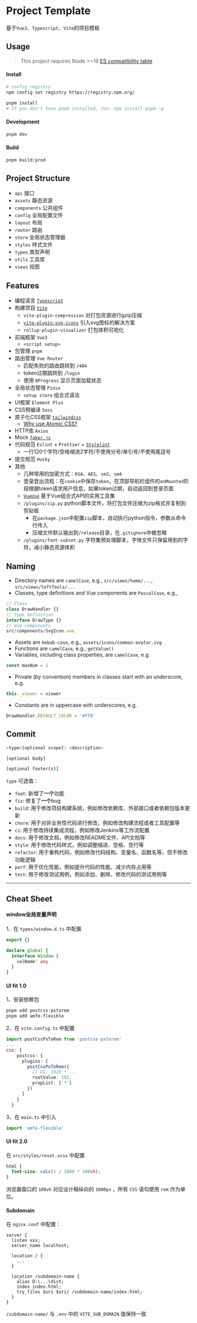 # Project Template
基于`Vue3`、`Typescript`、`Vite`的项目模板

## Usage

> This project requires Node >=16 [ES compatibility table](https://compat-table.github.io/compat-table/es2016plus/)

#### Install

```bash
# config registry
npm config set registry https://registry.npm.org/

pnpm install
# If you don't have pnpm installed, run: npm install pnpm -g
```

#### Development

```bash
pnpm dev
```

#### Build

```bash
pnpm build:prod
```

## Project Structure

- `api` 接口
- `assets` 静态资源
- `components` 公共组件
- `config` 全局配置文件
- `layout` 布局
- `router` 路由
- `store` 全局状态管理器
- `styles` 样式文件
- `types` 类型声明
- `utils` 工具库
- `views` 视图

## Features

- 编程语言 [`Typescript`](https://www.typescriptlang.org/docs/handbook/intro.html)
- 构建项目 [`Vite`](https://vitejs.dev/guide/)
  - `vite-plugin-compression` 对打包资源进行gzip压缩
  - [`vite-plugin-svg-icons`](https://github.com/vbenjs/vite-plugin-svg-icons) 引入svg图标的解决方案
  - `rollup-plugin-visualizer` 打包体积可视化
- 前端框架 `Vue3`
  - `<script setup>`
- 包管理 `pnpm`
- 路由管理 `Vue Router`
  - 匹配失败的路由跳转到 `/404`
  - token过期跳转到 `/login`
  - 使用 `NProgress` 显示页面加载状态
- 全局状态管理 `Pinia`
  - `setup store` 组合式语法
- UI框架 `Element Plus`
- CSS预编译 `Sass`
- 原子化CSS框架 [`tailwindcss`](https://tailwindcss.com/docs/installation)
  - [Why use Atomic CSS?](https://andreipfeiffer.dev/blog/2022/scalable-css-evolution/part6-atomic-css)
- HTTP库 `Axios`
- Mock [`faker.js`](https://github.com/faker-js/faker)
- 代码规范 `Eslint` + `Prettier` + [`Stylelint`](https://github.com/stylelint-scss/stylelint-scss)
  - 一行120个字符/空格缩进2字符/不使用分号/单引号/不使用尾逗号
- 提交规范 `Husky`
- 其他
  - 几种常用的加密方式：`RSA`、`AES`、`sm2`、`sm4`
  - 登录登出流程：在`cookie`中保存`token`，在顶部导航栏组件的`onMounted`阶段根据token请求用户信息，如果token过期，自动返回到登录页面
  - [`VueUse`](https://vueuse.org/functions.html) 基于Vue组合式API的实用工具集
  - `/plugins/zip.py` python脚本文件，将打包文件压缩为zip格式并复制到剪贴板
    - 在`package.json`中配置`zip`脚本，自动执行python指令，参数从命令行传入
    - 压缩文件默认输出到`/release`目录，在`.gitignore`中被忽略
  - `/plugins/font-subset.py` 字符集预处理脚本，字体文件只保留用到的字符，减小静态资源体积

## Naming

- Directory names are `camelCase`, e.g., `src/views/home/...`, `src/views/leftTools/...`
- Classes, type definitions and Vue components are `PascalCase`, e.g.,
```typescript
// Class
class DrawHandler {}
// type definition
interface DrawType {}
// Vue componnets
src/components/SvgIcon.vue
```
- Assets are `kebab-case`, e.g., `assets/icons/common-avatar.svg`
- Functions are `camelCase`, e.g., `getValue()`
- Variables, including class properties, are `camelCase`, e.g.
```typescript
const maxNum = 1
```
- Private (by convention) members in classes start with an underscore, e.g.
```typescript
this._viewer = viewer
```
- Constants are in uppercase with underscores, e.g.
```typescript
DrawHandler.DEFAULT_COLOR = '#ff0'
```

## Commit

```bash
<type>[optional scope]: <description>

[optional body]

[optional footer(s)]
```

`type` 可选值：

- `feat`: 新增了**一个**功能
- `fix`: 修复了**一个**bug
- `build`: 用于修改项目构建系统，例如修改依赖库、外部接口或者依赖包版本更新
- `chore`: 用于对非业务性代码进行修改，例如修改构建流程或者工具配置等
- `ci`: 用于修改持续集成流程，例如修改Jenkins等工作流配置
- `docs`: 用于修改文档，例如修改README文件、API文档等
- `style`: 用于修改代码样式，例如调整缩进、空格、空行等
- `refactor`: 用于重构代码，例如修改代码结构、变量名、函数名等，但不修改功能逻辑
- `perf`: 用于优化性能，例如提升代码的性能、减少内存占用等
- `test`: 用于修改测试用例，例如添加、删除、修改代码的测试用例等

---

## Cheat Sheet

#### window全局变量声明

1、在 `types/window.d.ts` 中配置

```typescript
export {}

declare global {
  interface Window {
    valName: any
  }
}
```

#### UI fit 1.0

1、安装依赖包

```bash
pnpm add postcss-pxtorem
pnpm add amfe-flexible
```

2、在 `vite.config.ts` 中配置

```typescript
import postCssPxToRem from 'postcss-pxtorem'
...
css: {
    postcss: {
      plugins: [
        postCssPxToRem({
          // UI: 1920 * ...
          rootValue: 192,
          propList: ['*']
        })
      ]
    }
  }
```

3、在 `main.ts` 中引入

```typescript
import 'amfe-flexible'
```

#### UI fit 2.0

在 `src/styles/reset.scss` 中配置
```scss
html {
  font-size: calc(1 / 1080 * 100vh);
}
```

浏览器窗口的 `100vh` 对应设计稿纵向的 `1080px` ，所有 `CSS` 语句使用 `rem` 作为单位。

#### Subdomain

在 `nginx.conf` 中配置：

```nginx
server {
  listen xxx;
  server_name localhost;
  
  location / {
    ...
  }
  
  location /subdomain-name {
    alias D:\...\dist;
    index index.html;
    try_files $uri $uri/ /subdomain-name/index.html;
  }
}
```

`/subdomain-name/` 与 `.env` 中的 `VITE_SUB_DOMAIN` 值保持一致
